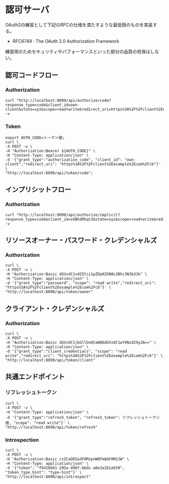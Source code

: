 # 認可サーバ
OAuth2の練習として下記のRFCの仕様を満たすような最低限のものを実装する。
- RFC6749 : The OAuth 2.0 Authorization Framework

練習用のためセキュリティやパフォーマンスといった部分の品質の担保はしない。
## 認可コードフロー
### Authorization
```
curl "http://localhost:8090/api/authorize/code?response_type=code&client_id=own-client&state=xyz&scope=read+write&redirect_uri=https%3A%2F%2Fclient%2Eexample%2Ecom%2Fcb" -v
```
### Token
```
export AUTH_CODE=トークン値;
curl \
-X POST -v \
-H "Authorization:Bearer ${AUTH_CODE}" \
-H "Content-Type: application/json" \
-d '{"grant_type":"authorization_code", "client_id": "own-client","redirect_uri": "https%3A%2F%2Fclient%2Eexample%2Ecom%2Fcb"}' \
"http://localhost:8090/api/token/code"; 
```
## インプリシットフロー
### Authorization
```
curl "http://localhost:8090/api/authorize/implicit?response_type=code&client_id=s6BhdRkqt3&state=xyz&scope=read+write&redirect_uri=https%3A%2F%2Fclient%2Eexample%2Ecom%2Fcb" -v
```
## リソースオーナー・パスワード・クレデンシャルズ
### Authorization
```
curl \
-X POST -v \
-H "Authorization:Basic dGVzdC1vd25lci1pZDp0ZXN0LXBhc3N3b3Jk" \
-H "Content-Type: application/json" \
-d '{"grant_type":"password", "scope": "read write","redirect_uri": "https%3A%2F%2Fclient%2Eexample%2Ecom%2Fcb"}' \
"http://localhost:8090/api/token/owner"
```
## クライアント・クレデンシャルズ
### Authorization
```
curl \
-X POST -v \
-H "Authorization:Basic dGVzdC1jbGllbnQtaWQ6dGVzdC1wYXNzd29yZA==" \
-H "Content-Type: application/json" \
-d '{"grant_type":"client_credentials", "scope": "read write","redirect_uri": "https%3A%2F%2Fclient%2Eexample%2Ecom%2Fcb"}' \
"http://localhost:8090/api/token/client"
```
## 共通エンドポイント
### リフレッシュトークン
```
curl \
-X POST -v \
-H "Content-Type: application/json" \
-d '{"grant_type":"refresh_token", "refresh_token": リフレッシュトークン値, "scope": "read write"}' \
"http://localhost:8090/api/token/refresh"
```
### Introspection
```
curl \
-X POST -v \
-H "Authorization:Basic czZCaGRSa3F0MzpnWDFmQmF0M2JW" \
-H "Content-Type: application/json" \
-d '{"token": "f9420d41-295a-496f-bbdc-a8e1e2b1a939", "token_type_hint": "type-hint"}' \
"http://localhost:8090/api/introspect"
```